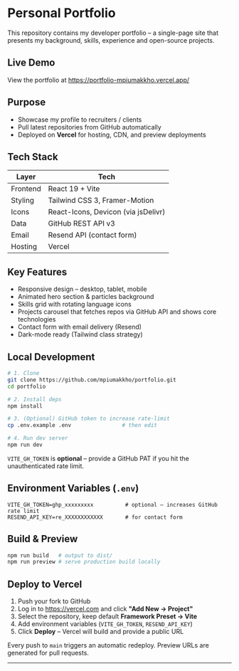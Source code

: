 # Personal Portfolio

This repository contains my developer portfolio – a single-page site that presents my background, skills, experience and open-source projects.

## Live Demo

View the portfolio at <https://portfolio-mpiumakkho.vercel.app/>

## Purpose

* Showcase my profile to recruiters / clients
* Pull latest repositories from GitHub automatically
* Deployed on **Vercel** for hosting, CDN, and preview deployments

## Tech Stack

| Layer | Tech |
|-------|------|
| Frontend | React 19 + Vite |
| Styling  | Tailwind CSS 3, Framer-Motion |
| Icons    | React-Icons, Devicon (via jsDelivr) |
| Data     | GitHub REST API v3 |
| Email    | Resend API (contact form) |
| Hosting  | Vercel |

## Key Features

* Responsive design – desktop, tablet, mobile
* Animated hero section & particles background
* Skills grid with rotating language icons
* Projects carousel that fetches repos via GitHub API and shows core technologies
* Contact form with email delivery (Resend)
* Dark-mode ready (Tailwind class strategy)

## Local Development

```bash
# 1. Clone
git clone https://github.com/mpiumakkho/portfolio.git
cd portfolio

# 2. Install deps
npm install

# 3. (Optional) GitHub token to increase rate-limit
cp .env.example .env                # then edit

# 4. Run dev server
npm run dev
```

`VITE_GH_TOKEN` is **optional** – provide a GitHub PAT if you hit the unauthenticated rate limit.

## Environment Variables (`.env`)

```
VITE_GH_TOKEN=ghp_xxxxxxxxx          # optional – increases GitHub rate limit
RESEND_API_KEY=re_XXXXXXXXXXXX       # for contact form
```

## Build & Preview

```bash
npm run build   # output to dist/
npm run preview # serve production build locally
```

## Deploy to Vercel

1. Push your fork to GitHub
2. Log in to https://vercel.com and click **"Add New → Project"**
3. Select the repository, keep default **Framework Preset → Vite**
4. Add environment variables (`VITE_GH_TOKEN`, `RESEND_API_KEY`)
5. Click **Deploy** – Vercel will build and provide a public URL

Every push to `main` triggers an automatic redeploy. Preview URLs are generated for pull requests.

---